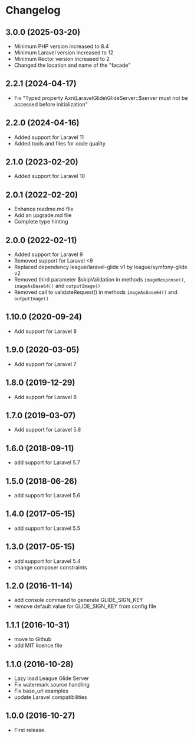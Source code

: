Changelog
=========

3.0.0 (2025-03-20)
------------------

- Minimum PHP version increased to 8.4
- Minimum Laravel version increased to 12
- Minimum Rector version increased to 2
- Changed the location and name of the "facade"


2.2.1 (2024-04-17)
------------------

- Fix "Typed property Axn\LaravelGlide\GlideServer::$server must not be accessed before initialization"

2.2.0 (2024-04-16)
------------------

- Added support for Laravel 11
- Added tools and files for code quality

2.1.0 (2023-02-20)
------------------

- Added support for Laravel 10

2.0.1 (2022-02-20)
------------------

- Enhance readme.md file
- Add an upgrade.md file
- Complete type hinting

2.0.0 (2022-02-11)
-------------------

- Added support for Laravel 9
- Removed support for Laravel <9
- Replaced dependency league/laravel-glide v1 by league/symfony-glide v2
- Removed third parameter $skipValidation in methods `imageResponse()`, `imageAsBase64()` and `outputImage()`
- Removed call to validateRequest() in methods `imageAsBase64()` and `outputImage()`

1.10.0 (2020-09-24)
-------------------

- Add support for Laravel 8

1.9.0 (2020-03-05)
------------------

- Add support for Laravel 7

1.8.0 (2019-12-29)
------------------

- Add support for Laravel 6

1.7.0 (2019-03-07)
------------------

- Add support for Laravel 5.8

1.6.0 (2018-09-11)
------------------

- add support for Laravel 5.7

1.5.0 (2018-06-26)
------------------

- add support for Laravel 5.6

1.4.0 (2017-05-15)
------------------

- add support for Laravel 5.5

1.3.0 (2017-05-15)
------------------

- add support for Laravel 5.4
- change composer constraints

1.2.0 (2016-11-14)
------------------

- add console command to generate GLIDE_SIGN_KEY
- remove default value for GLIDE_SIGN_KEY from config file

1.1.1 (2016-10-31)
------------------

- move to Github
- add MIT licence file

1.1.0 (2016-10-28)
------------------

- Lazy load League Glide Server
- Fix watermark source handling
- Fix base_url examples
- update Laravel compatibilities

1.0.0 (2016-10-27)
------------------

- First release.
